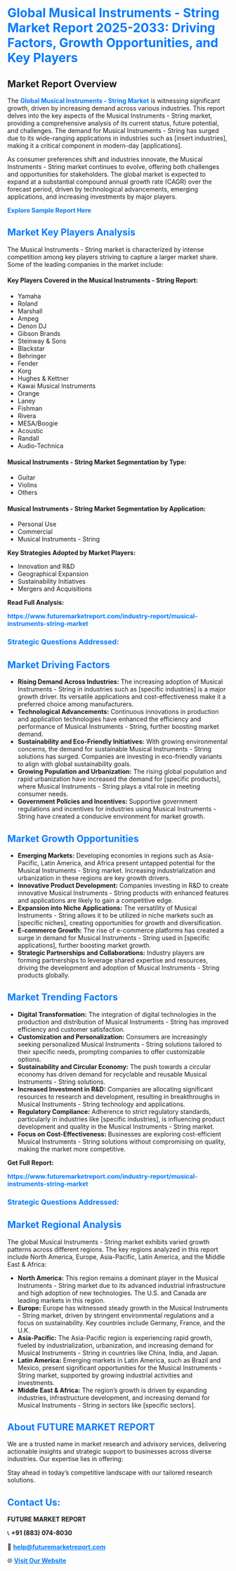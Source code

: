 <h1 style="color: #007BFF;">Global Musical Instruments - String Market Report 2025-2033: Driving Factors, Growth Opportunities, and Key Players</h1>

<section id="overview">
<h2>Market Report Overview</h2>
<p>The <a href="https://www.futuremarketreport.com/industry-report/musical-instruments-string-market" style="color: #007BFF; text-decoration: none;"><strong>Global Musical Instruments - String Market</strong></a> is witnessing significant growth, driven by increasing demand across various industries. This report delves into the key aspects of the Musical Instruments - String market, providing a comprehensive analysis of its current status, future potential, and challenges. The demand for Musical Instruments - String has surged due to its wide-ranging applications in industries such as [insert industries], making it a critical component in modern-day [applications].</p>
<p>As consumer preferences shift and industries innovate, the Musical Instruments - String market continues to evolve, offering both challenges and opportunities for stakeholders. The global market is expected to expand at a substantial compound annual growth rate (CAGR) over the forecast period, driven by technological advancements, emerging applications, and increasing investments by major players.</p>
</section>

<section id="overview">
<p><a href="https://www.futuremarketreport.com/request-sample/reportId=119864" style="color: #007BFF; text-decoration: none;"><strong>Explore Sample Report Here</strong></a></p>
</section>

<section id="key-players">
<h2 style="color: #007BFF;">Market Key Players Analysis</h2>
<p>The Musical Instruments - String market is characterized by intense competition among key players striving to capture a larger market share. Some of the leading companies in the market include:</p>
<h4>Key Players Covered in the Musical Instruments - String Report:</h4>
<ul><li>Yamaha</li><li>Roland</li><li>Marshall</li><li>Ampeg</li><li>Denon DJ</li><li>Gibson Brands</li><li>Steinway &amp; Sons</li><li>Blackstar</li><li>Behringer</li><li>Fender</li><li>Korg</li><li>Hughes &amp; Kettner</li><li>Kawai Musical Instruments</li><li>Orange</li><li>Laney</li><li>Fishman</li><li>Rivera</li><li>MESA/Boogie</li><li>Acoustic</li><li>Randall</li><li>Audio-Technica</li></ul>
<h4>Musical Instruments - String Market Segmentation by Type:</h4>
<ul><li>Guitar</li><li>Violins</li><li>Others</li></ul>

<h4>Musical Instruments - String Market Segmentation by Application:</h4>
<ul><li>Personal Use</li><li>Commercial</li><li>Musical Instruments - String</li></ul>
<p><strong>Key Strategies Adopted by Market Players:</strong></p>
<ul>
<li>Innovation and R&D</li>
<li>Geographical Expansion</li>
<li>Sustainability Initiatives</li>
<li>Mergers and Acquisitions</li>
</ul>
</section>

<section>
<p><strong>Read Full Analysis: </strong></p><a href="https://www.futuremarketreport.com/industry-report/musical-instruments-string-market" style="color: #007BFF; text-decoration: none;"><strong>https://www.futuremarketreport.com/industry-report/musical-instruments-string-market</strong></a>
<h3 style="color: #007BFF;">Strategic Questions Addressed:</h3>
</section>

<section id="driving-factors">
<h2 style="color: #007BFF;">Market Driving Factors</h2>
<ul>
<li><strong>Rising Demand Across Industries:</strong> The increasing adoption of Musical Instruments - String in industries such as [specific industries] is a major growth driver. Its versatile applications and cost-effectiveness make it a preferred choice among manufacturers.</li>
<li><strong>Technological Advancements:</strong> Continuous innovations in production and application technologies have enhanced the efficiency and performance of Musical Instruments - String, further boosting market demand.</li>
<li><strong>Sustainability and Eco-Friendly Initiatives:</strong> With growing environmental concerns, the demand for sustainable Musical Instruments - String solutions has surged. Companies are investing in eco-friendly variants to align with global sustainability goals.</li>
<li><strong>Growing Population and Urbanization:</strong> The rising global population and rapid urbanization have increased the demand for [specific products], where Musical Instruments - String plays a vital role in meeting consumer needs.</li>
<li><strong>Government Policies and Incentives:</strong> Supportive government regulations and incentives for industries using Musical Instruments - String have created a conducive environment for market growth.</li>
</ul>
</section>

<section id="growth-opportunities">
<h2 style="color: #007BFF;">Market Growth Opportunities</h2>
<ul>
<li><strong>Emerging Markets:</strong> Developing economies in regions such as Asia-Pacific, Latin America, and Africa present untapped potential for the Musical Instruments - String market. Increasing industrialization and urbanization in these regions are key growth drivers.</li>
<li><strong>Innovative Product Development:</strong> Companies investing in R&D to create innovative Musical Instruments - String products with enhanced features and applications are likely to gain a competitive edge.</li>
<li><strong>Expansion into Niche Applications:</strong> The versatility of Musical Instruments - String allows it to be utilized in niche markets such as [specific niches], creating opportunities for growth and diversification.</li>
<li><strong>E-commerce Growth:</strong> The rise of e-commerce platforms has created a surge in demand for Musical Instruments - String used in [specific applications], further boosting market growth.</li>
<li><strong>Strategic Partnerships and Collaborations:</strong> Industry players are forming partnerships to leverage shared expertise and resources, driving the development and adoption of Musical Instruments - String products globally.</li>
</ul>
</section>

<section id="trending-factors">
<h2 style="color: #007BFF;">Market Trending Factors</h2>
<ul>
<li><strong>Digital Transformation:</strong> The integration of digital technologies in the production and distribution of Musical Instruments - String has improved efficiency and customer satisfaction.</li>
<li><strong>Customization and Personalization:</strong> Consumers are increasingly seeking personalized Musical Instruments - String solutions tailored to their specific needs, prompting companies to offer customizable options.</li>
<li><strong>Sustainability and Circular Economy:</strong> The push towards a circular economy has driven demand for recyclable and reusable Musical Instruments - String solutions.</li>
<li><strong>Increased Investment in R&D:</strong> Companies are allocating significant resources to research and development, resulting in breakthroughs in Musical Instruments - String technology and applications.</li>
<li><strong>Regulatory Compliance:</strong> Adherence to strict regulatory standards, particularly in industries like [specific industries], is influencing product development and quality in the Musical Instruments - String market.</li>
<li><strong>Focus on Cost-Effectiveness:</strong> Businesses are exploring cost-efficient Musical Instruments - String solutions without compromising on quality, making the market more competitive.</li>
</ul>
</section>

<section>
<p><strong>Get Full Report: </strong></p><a href="https://www.futuremarketreport.com/industry-report/musical-instruments-string-market" style="color: #007BFF; text-decoration: none;"><strong>https://www.futuremarketreport.com/industry-report/musical-instruments-string-market</strong></a>
<h3 style="color: #007BFF;">Strategic Questions Addressed:</h3>
</section>


<section id="regional-analysis">
<h2 style="color: #007BFF;">Market Regional Analysis</h2>
<p>The global Musical Instruments - String market exhibits varied growth patterns across different regions. The key regions analyzed in this report include North America, Europe, Asia-Pacific, Latin America, and the Middle East & Africa:</p>
<ul>
<li><strong>North America:</strong> This region remains a dominant player in the Musical Instruments - String market due to its advanced industrial infrastructure and high adoption of new technologies. The U.S. and Canada are leading markets in this region.</li>
<li><strong>Europe:</strong> Europe has witnessed steady growth in the Musical Instruments - String market, driven by stringent environmental regulations and a focus on sustainability. Key countries include Germany, France, and the U.K.</li>
<li><strong>Asia-Pacific:</strong> The Asia-Pacific region is experiencing rapid growth, fueled by industrialization, urbanization, and increasing demand for Musical Instruments - String in countries like China, India, and Japan.</li>
<li><strong>Latin America:</strong> Emerging markets in Latin America, such as Brazil and Mexico, present significant opportunities for the Musical Instruments - String market, supported by growing industrial activities and investments.</li>
<li><strong>Middle East & Africa:</strong> The region’s growth is driven by expanding industries, infrastructure development, and increasing demand for Musical Instruments - String in sectors like [specific sectors].</li>
</ul>
</section>

<footer>
<h2 style="color: #007BFF;">About FUTURE MARKET REPORT</h2>
<p>We are a trusted name in market research and advisory services, delivering actionable insights and strategic support to businesses across diverse industries. Our expertise lies in offering:</p>

<p>Stay ahead in today’s competitive landscape with our tailored research solutions.</p>

<h2 style="color: #007BFF;">Contact Us:</h2>
<p><strong>FUTURE MARKET REPORT</strong></p>
<p>📞 <strong>+91 (883) 074-8030</strong></p>
<p>📧 <strong><a href="mailto:help@futuremarketreport.com" style="color: #007BFF;">help@futuremarketreport.com</a></strong></p>
<p>🌐 <strong><a href="https://www.futuremarketreport.com/" style="color: #007BFF;">Visit Our Website</a></strong></p>
</footer>